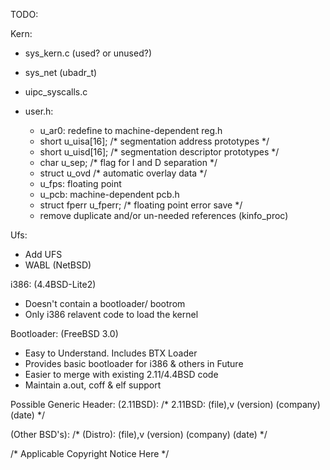 TODO:

Kern:
- sys_kern.c (used? or unused?)
- sys_net (ubadr_t)
- uipc_syscalls.c

- user.h: 
	- u_ar0: redefine to machine-dependent reg.h
	- short	u_uisa[16];		/* segmentation address prototypes */
	- short	u_uisd[16];		/* segmentation descriptor prototypes */
	- char	u_sep;			/* flag for I and D separation */
	- struct u_ovd			/* automatic overlay data */
	- u_fps: floating point 
	- u_pcb: machine-dependent pcb.h
	- struct fperr u_fperr;				/* floating point error save */
	- remove duplicate and/or un-needed references (kinfo_proc)
	
Ufs:
- Add UFS
- WABL (NetBSD)

i386: (4.4BSD-Lite2)
- Doesn't contain a bootloader/ bootrom
- Only i386 relavent code to load the kernel 

Bootloader: (FreeBSD 3.0)
- Easy to Understand. Includes BTX Loader
- Provides basic bootloader for i386 & others in Future
- Easier to merge with existing 2.11/4.4BSD code
- Maintain a.out, coff & elf support

Possible Generic Header: 
(2.11BSD):
/* 2.11BSD: (file),v (version) (company) (date) */

(Other BSD's):
/* (Distro): (file),v (version) (company) (date) */

/* Applicable Copyright Notice Here */
